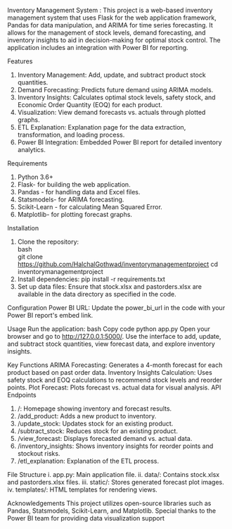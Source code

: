 Inventory Management System : 
This project is a web-based inventory management system that uses Flask for the web application framework, Pandas for data manipulation, and ARIMA for time series forecasting. It allows for the management of stock levels, demand forecasting, and inventory insights to aid in decision-making for optimal stock control. The application includes an integration with Power BI for reporting.


Features
1.	Inventory Management: Add, update, and subtract product stock quantities.
2.	Demand Forecasting: Predicts future demand using ARIMA models.
3.	Inventory Insights: Calculates optimal stock levels, safety stock, and Economic Order Quantity (EOQ) for each product.
4.	Visualization: View demand forecasts vs. actuals through plotted graphs.
5.	ETL Explanation: Explanation page for the data extraction, transformation, and loading process.
6.	Power BI Integration: Embedded Power BI report for detailed inventory analytics.


 Requirements
1.	Python 3.6+
2.	Flask- for building the web application.
3.	Pandas - for handling data and Excel files.
4.	Statsmodels- for ARIMA forecasting.
5.	Scikit-Learn - for calculating Mean Squared Error.
6.	Matplotlib- for plotting forecast graphs.


Installation
1.	Clone the repository:  
bash   
git clone  https://github.com/HalchalGothwad/inventorymanagementproject
cd inventorymanagementproject
2.	Install dependencies: 
pip install -r requirements.txt
3.	Set up data files:
 Ensure that stock.xlsx and pastorders.xlsx are available in the data directory as specified in the code.


Configuration
Power BI URL: Update the power_bi_url in the code with your Power BI report's embed link.  

Usage
Run the application:
bash
Copy code
python app.py
Open your browser and go to http://127.0.0.1:5000/.
Use the interface to add, update, and subtract stock quantities, view forecast data, and explore inventory insights.


Key Functions
ARIMA Forecasting: Generates a 4-month forecast for each product based on past order data.
Inventory Insights Calculation: Uses safety stock and EOQ calculations to recommend stock levels and reorder points.
Plot Forecast: Plots forecast vs. actual data for visual analysis.
API Endpoints
1. /: Homepage showing inventory and forecast results.
2. /add_product: Adds a new product to inventory.
3. /update_stock: Updates stock for an existing product.
4. /subtract_stock: Reduces stock for an existing product.
5. /view_forecast: Displays forecasted demand vs. actual data.
6. /inventory_insights: Shows inventory insights for reorder points and stockout risks.
7. /etl_explanation: Explanation of the ETL process.


File Structure
i. app.py: Main application file.
ii. data/: Contains stock.xlsx and pastorders.xlsx files.
iii. static/: Stores generated forecast plot images.
iv. templates/: HTML templates for rendering views.


Acknowledgements
This project utilizes open-source libraries such as Pandas, Statsmodels, Scikit-Learn, and Matplotlib. Special thanks to the Power BI team for providing data visualization support
